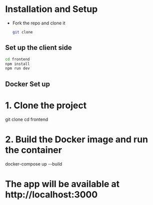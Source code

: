 # Installation and Setup

- Fork the repo and clone it
  ```bash
  git clone
  ```

## Set up the client side

```bash
cd frontend
npm install
npm run dev
```

## Docker Set up

# 1. Clone the project

git clone
cd frontend

# 2. Build the Docker image and run the container

docker-compose up --build

# The app will be available at http://localhost:3000
